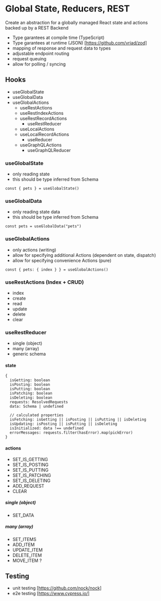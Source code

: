 # Global State, Reducers, REST

Create an abstraction for a globally managed React state and actions backed up by a REST Backend
- Type garantees at compile time (TypeScript)
- Type garantees at runtime (JSON) [https://github.com/vriad/zod]
- mapping of response and request data to types
- adjustable endpoint routing
- request queuing
- allow for polling / syncing

## Hooks

- useGlobalState
- useGlobalData
- useGlobalActions
  - useRestActions
  - useRestIndexActions
  - useRestRecordActions
    - useRestReducer
  - useLocalActions
  - useLocalRecordActions
    - useReducer
  - useGraphQLActions
    - useGraphQLReducer

### useGlobalState

- only reading state
- this should be type inferred from Schema

```
const { pets } = useGlobalState()
```

### useGlobalData

- only reading state data
- this should be type inferred from Schema

```
const pets = useGlobalData("pets")
```

### useGlobalActions

- only actions (writing)
- allow for specifying additional Actions (dependent on state, dispatch)
- allow for specifying convenience Actions (pure)

```
const { pets: { index } } = useGlobalActions()
```

### useRestActions (Index + CRUD)
- index
- create
- read
- update
- delete
- clear

### useRestReducer
- single (object)
- many (array)
- generic schema

#### state
```
{
  isGetting: boolean
  isPosting: boolean
  isPutting: boolean
  isPatching: boolean
  isDeleting: boolean
  requests: ResolvedRequests
  data: Schema | undefined

  // calculated properties
  isFetching: isGetting || isPosting || isPutting || isDeleting
  isUpdating: isPosting || isPutting || isDeleting
  isInitialized: data !== undefined
  errorMessages: requests.filter(hasError).map(pickError)
}
```

#### actions
- SET_IS_GETTING
- SET_IS_POSTING
- SET_IS_PUTTING
- SET_IS_PATCHING
- SET_IS_DELETING
- ADD_REQUEST
- CLEAR

##### single (object)
- SET_DATA

##### many (array)
- SET_ITEMS
- ADD_ITEM
- UPDATE_ITEM
- DELETE_ITEM
- MOVE_ITEM ?

## Testing

- unit testing [https://github.com/nock/nock]
- e2e testing [https://www.cypress.io/]
